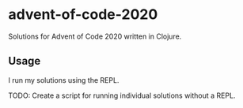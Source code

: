 # advent-of-code-2020

Solutions for Advent of Code 2020 written in Clojure.

## Usage

I run my solutions using the REPL.

TODO: Create a script for running individual solutions without a REPL.
